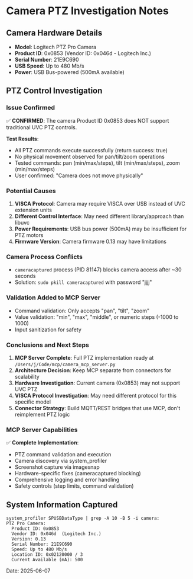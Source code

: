 # Camera PTZ Investigation Notes

## Camera Hardware Details
- **Model**: Logitech PTZ Pro Camera  
- **Product ID**: 0x0853 (Vendor ID: 0x046d - Logitech Inc.)
- **Serial Number**: 21E9C690
- **USB Speed**: Up to 480 Mb/s
- **Power**: USB Bus-powered (500mA available)

## PTZ Control Investigation

### Issue Confirmed
✅ **CONFIRMED**: The camera Product ID 0x0853 does NOT support traditional UVC PTZ controls. 

**Test Results**:
- All PTZ commands execute successfully (return success: true)
- No physical movement observed for pan/tilt/zoom operations
- Tested commands: pan (min/max/steps), tilt (min/max/steps), zoom (min/max/steps)
- User confirmed: "Camera does not move physically"

### Potential Causes
1. **VISCA Protocol**: Camera may require VISCA over USB instead of UVC extension units
2. **Different Control Interface**: May need different library/approach than libuvc
3. **Power Requirements**: USB bus power (500mA) may be insufficient for PTZ motors
4. **Firmware Version**: Camera firmware 0.13 may have limitations

### Camera Process Conflicts
- `cameracaptured` process (PID 81147) blocks camera access after ~30 seconds
- Solution: `sudo pkill cameracaptured` with password "jjjj"

### Validation Added to MCP Server
- Command validation: Only accepts "pan", "tilt", "zoom"
- Value validation: "min", "max", "middle", or numeric steps (-1000 to 1000)
- Input sanitization for safety

### Conclusions and Next Steps
1. **MCP Server Complete**: Full PTZ implementation ready at `/Users/j/Code/mcp/camera_mcp_server.py`
2. **Architecture Decision**: Keep MCP separate from connectors for scalability
3. **Hardware Investigation**: Current camera (0x0853) may not support UVC PTZ
4. **VISCA Protocol Investigation**: May need different protocol for this specific model
5. **Connector Strategy**: Build MQTT/REST bridges that use MCP, don't reimplement PTZ logic

### MCP Server Capabilities
✅ **Complete Implementation**:
- PTZ command validation and execution
- Camera discovery via system_profiler
- Screenshot capture via imagesnap  
- Hardware-specific fixes (cameracaptured blocking)
- Comprehensive logging and error handling
- Safety controls (step limits, command validation)

## System Information Captured
```
system_profiler SPUSBDataType | grep -A 10 -B 5 -i camera:
PTZ Pro Camera:
  Product ID: 0x0853
  Vendor ID: 0x046d  (Logitech Inc.)
  Version: 0.13
  Serial Number: 21E9C690
  Speed: Up to 480 Mb/s
  Location ID: 0x02120000 / 3
  Current Available (mA): 500
```

Date: 2025-06-07